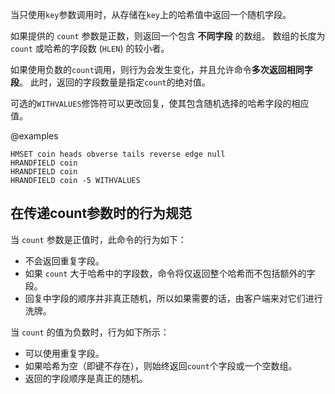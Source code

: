 当只使用`key`参数调用时，从存储在`key`上的哈希值中返回一个随机字段。

如果提供的 `count` 参数是正数，则返回一个包含 **不同字段** 的数组。
数组的长度为 `count` 或哈希的字段数 (`HLEN`) 的较小者。

如果使用负数的`count`调用，则行为会发生变化，并且允许命令**多次返回相同字段**。
此时，返回的字段数量是指定`count`的绝对值。

可选的`WITHVALUES`修饰符可以更改回复，使其包含随机选择的哈希字段的相应值。

@examples

```cli
HMSET coin heads obverse tails reverse edge null
HRANDFIELD coin
HRANDFIELD coin
HRANDFIELD coin -5 WITHVALUES
```

## 在传递count参数时的行为规范

当 `count` 参数是正值时，此命令的行为如下：

* 不会返回重复字段。
* 如果 `count` 大于哈希中的字段数，命令将仅返回整个哈希而不包括额外的字段。
* 回复中字段的顺序并非真正随机，所以如果需要的话，由客户端来对它们进行洗牌。

当 `count` 的值为负数时，行为如下所示：

* 可以使用重复字段。
* 如果哈希为空（即键不存在），则始终返回`count`个字段或一个空数组。
* 返回的字段顺序是真正的随机。
